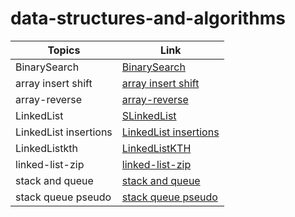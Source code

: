 # data-structures-and-algorithms


| Topics  | Link |
| -------- | --------- |
| BinarySearch  | [BinarySearch](BinarySearch.md)  |
| array insert shift  | [array insert shift](AIS.md)  |
| array-reverse  | [array-reverse](array-reverse.md)  |
| LinkedList  | [SLinkedList](LinkedList.md)  |
| LinkedList insertions  | [LinkedList insertions](LinkedListI.md)  |
|  LinkedListkth   |   [LinkedListKTH](kth.md)   |
|  linked-list-zip   |   [linked-list-zip](data-structures-and-algorithms\ZipList\ZipList.md)   |
|  stack and queue   |   [stack and queue](stack-and-queue.md)   |
|  stack queue pseudo   |   [stack queue pseudo](stack-queue-pseudo.md)   |
